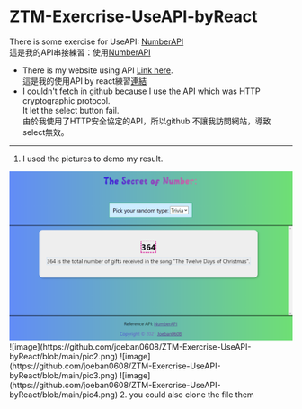 # ZTM-Exercrise-UseAPI-byReact
There is some exercise for UseAPI: [NumberAPI](http://numbersapi.com/#random/math "title")  
這是我的API串接練習：使用[NumberAPI](http://numbersapi.com/#random/math "title")
- There is my website using API [Link here](https://joeban0608.github.io/ZTM-Exercrise-UseAPI-byReact/ "title").  
  這是我的使用API by react練習[連結](https://joeban0608.github.io/ZTM-Exercrise-UseAPI-byReact/ "title")  
- I couldn't fetch in github because I use the API which was HTTP cryptographic protocol.  
  It let the select button fail.  
  由於我使用了HTTP安全協定的API，所以github 不讓我訪問網站，導致select無效。
---
1. I used the pictures to demo my result.
<img src="https://github.com/joeban0608/ZTM-Exercrise-UseAPI-byReact/blob/main/pic1.png" width="600" />
![image](https://github.com/joeban0608/ZTM-Exercrise-UseAPI-byReact/blob/main/pic2.png)
![image](https://github.com/joeban0608/ZTM-Exercrise-UseAPI-byReact/blob/main/pic3.png)
![image](https://github.com/joeban0608/ZTM-Exercrise-UseAPI-byReact/blob/main/pic4.png)
2. you could also clone the file them 
